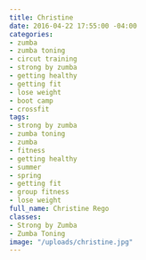 ```yaml
---
title: Christine
date: 2016-04-22 17:55:00 -04:00
categories:
- zumba
- zumba toning
- circut training
- strong by zumba
- getting healthy
- getting fit
- lose weight
- boot camp
- crossfit
tags:
- strong by zumba
- zumba toning
- zumba
- fitness
- getting healthy
- summer
- spring
- getting fit
- group fitness
- lose weight
full_name: Christine Rego
classes:
- Strong by Zumba
- Zumba Toning
image: "/uploads/christine.jpg"
---
```


